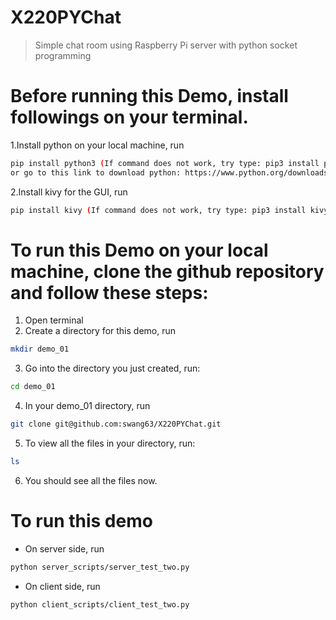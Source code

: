 # X220PYChat
> Simple chat room using Raspberry Pi server with python socket programming

# Before running this Demo, install followings on your terminal.
1.Install python on your local machine, run
```sh
pip install python3 (If command does not work, try type: pip3 install python3) 
or go to this link to download python: https://www.python.org/downloads/
```


2.Install kivy for the GUI, run
```sh
pip install kivy (If command does not work, try type: pip3 install kivy)
```

# To run this Demo on your local machine, clone the github repository and follow these steps:
1. Open terminal
2. Create a directory for this demo, run
 ```sh 
 mkdir demo_01
 ```
3. Go into the directory you just created, run: 
 ```sh 
 cd demo_01
 ```
4. In your demo_01 directory, run
```sh
git clone git@github.com:swang63/X220PYChat.git
```
5. To view all the files in your directory, run: 
```sh
ls
```
6. You should see all the files now.

# To run this demo
 - On server side, run
 ```sh
 python server_scripts/server_test_two.py
 ```
 - On client side, run
  ```sh
 python client_scripts/client_test_two.py
 ```
 
